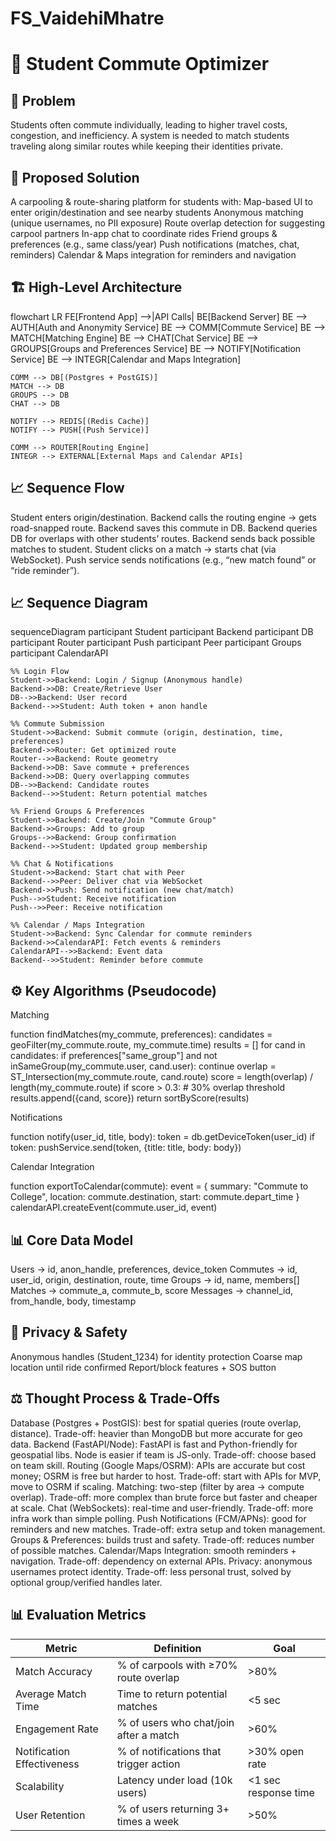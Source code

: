 # FS_VaidehiMhatre
# 🚗 Student Commute Optimizer
## 📌 Problem
Students often commute individually, leading to higher travel costs, congestion, and inefficiency.
A system is needed to match students traveling along similar routes while keeping their identities private.

## 🎯 Proposed Solution
A carpooling & route-sharing platform for students with:
Map-based UI to enter origin/destination and see nearby students
Anonymous matching (unique usernames, no PII exposure)
Route overlap detection for suggesting carpool partners
In-app chat to coordinate rides
Friend groups & preferences (e.g., same class/year)
Push notifications (matches, chat, reminders)
Calendar & Maps integration for reminders and navigation

## 🏗️ High-Level Architecture

flowchart LR
    FE[Frontend App] -->|API Calls| BE[Backend Server]
    BE --> AUTH[Auth and Anonymity Service]
    BE --> COMM[Commute Service]
    BE --> MATCH[Matching Engine]
    BE --> CHAT[Chat Service]
    BE --> GROUPS[Groups and Preferences Service]
    BE --> NOTIFY[Notification Service]
    BE --> INTEGR[Calendar and Maps Integration]

    COMM --> DB[(Postgres + PostGIS)]
    MATCH --> DB
    GROUPS --> DB
    CHAT --> DB

    NOTIFY --> REDIS[(Redis Cache)]
    NOTIFY --> PUSH[(Push Service)]

    COMM --> ROUTER[Routing Engine]
    INTEGR --> EXTERNAL[External Maps and Calendar APIs]


## 📈 Sequence Flow

Student enters origin/destination.
Backend calls the routing engine → gets road-snapped route.
Backend saves this commute in DB.
Backend queries DB for overlaps with other students’ routes.
Backend sends back possible matches to student.
Student clicks on a match → starts chat (via WebSocket).
Push service sends notifications (e.g., “new match found” or “ride reminder”).

## 📈 Sequence Diagram

sequenceDiagram
    participant Student
    participant Backend
    participant DB
    participant Router
    participant Push
    participant Peer
    participant Groups
    participant CalendarAPI

    %% Login Flow
    Student->>Backend: Login / Signup (Anonymous handle)
    Backend->>DB: Create/Retrieve User
    DB-->>Backend: User record
    Backend-->>Student: Auth token + anon handle

    %% Commute Submission
    Student->>Backend: Submit commute (origin, destination, time, preferences)
    Backend->>Router: Get optimized route
    Router-->>Backend: Route geometry
    Backend->>DB: Save commute + preferences
    Backend->>DB: Query overlapping commutes
    DB-->>Backend: Candidate routes
    Backend-->>Student: Return potential matches

    %% Friend Groups & Preferences
    Student->>Backend: Create/Join "Commute Group"
    Backend->>Groups: Add to group
    Groups-->>Backend: Group confirmation
    Backend-->>Student: Updated group membership

    %% Chat & Notifications
    Student->>Backend: Start chat with Peer
    Backend-->>Peer: Deliver chat via WebSocket
    Backend->>Push: Send notification (new chat/match)
    Push-->>Student: Receive notification
    Push-->>Peer: Receive notification

    %% Calendar / Maps Integration
    Student->>Backend: Sync Calendar for commute reminders
    Backend->>CalendarAPI: Fetch events & reminders
    CalendarAPI-->>Backend: Event data
    Backend-->>Student: Reminder before commute



## ⚙️ Key Algorithms (Pseudocode)

Matching

function findMatches(my_commute, preferences):
    candidates = geoFilter(my_commute.route, my_commute.time)
    results = []
    for cand in candidates:
        if preferences["same_group"] and not inSameGroup(my_commute.user, cand.user):
            continue
        overlap = ST_Intersection(my_commute.route, cand.route)
        score = length(overlap) / length(my_commute.route)
        if score > 0.3:   # 30% overlap threshold
            results.append({cand, score})
    return sortByScore(results)

Notifications

function notify(user_id, title, body):
    token = db.getDeviceToken(user_id)
    if token:
        pushService.send(token, {title: title, body: body})

Calendar Integration

function exportToCalendar(commute):
    event = {
        summary: "Commute to College",
        location: commute.destination,
        start: commute.depart_time
    }
    calendarAPI.createEvent(commute.user_id, event)

## 📊 Core Data Model
Users → id, anon_handle, preferences, device_token
Commutes → id, user_id, origin, destination, route, time
Groups → id, name, members[]
Matches → commute_a, commute_b, score
Messages → channel_id, from_handle, body, timestamp

## 🔐 Privacy & Safety

Anonymous handles (Student_1234) for identity protection
Coarse map location until ride confirmed
Report/block features + SOS button

## ⚖️ Thought Process & Trade-Offs

Database (Postgres + PostGIS): best for spatial queries (route overlap, distance). Trade-off: heavier than MongoDB but more accurate for geo data.
Backend (FastAPI/Node): FastAPI is fast and Python-friendly for geospatial libs. Node is easier if team is JS-only. Trade-off: choose based on team skill.
Routing (Google Maps/OSRM): APIs are accurate but cost money; OSRM is free but harder to host. Trade-off: start with APIs for MVP, move to OSRM if scaling.
Matching: two-step (filter by area → compute overlap). Trade-off: more complex than brute force but faster and cheaper at scale.
Chat (WebSockets): real-time and user-friendly. Trade-off: more infra work than simple polling.
Push Notifications (FCM/APNs): good for reminders and new matches. Trade-off: extra setup and token management.
Groups & Preferences: builds trust and safety. Trade-off: reduces number of possible matches.
Calendar/Maps Integration: smooth reminders + navigation. Trade-off: dependency on external APIs.
Privacy: anonymous usernames protect identity. Trade-off: less personal trust, solved by optional group/verified handles later.


 ## 📊 Evaluation Metrics

| Metric                  | Definition                                   | Goal                 |
|--------------------------|-----------------------------------------------|----------------------|
| Match Accuracy           | % of carpools with ≥70% route overlap        | >80%                 |
| Average Match Time       | Time to return potential matches             | <5 sec               |
| Engagement Rate          | % of users who chat/join after a match       | >60%                 |
| Notification Effectiveness | % of notifications that trigger action     | >30% open rate       |
| Scalability              | Latency under load (10k users)               | <1 sec response time |
| User Retention           | % of users returning 3+ times a week         | >50%                 |
